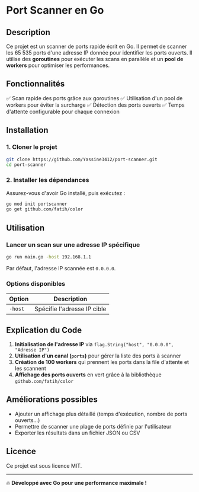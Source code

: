 # Port Scanner en Go

## Description

Ce projet est un scanner de ports rapide écrit en Go. Il permet de scanner les 65 535 ports d'une adresse IP donnée pour identifier les ports ouverts. Il utilise des **goroutines** pour exécuter les scans en parallèle et un **pool de workers** pour optimiser les performances.

## Fonctionnalités

✅ Scan rapide des ports grâce aux goroutines
✅ Utilisation d'un pool de workers pour éviter la surcharge
✅ Détection des ports ouverts
✅ Temps d'attente configurable pour chaque connexion

## Installation

### 1. Cloner le projet

```sh
git clone https://github.com/Yassine3412/port-scanner.git
cd port-scanner
```

### 2. Installer les dépendances

Assurez-vous d'avoir Go installé, puis exécutez :

```sh
go mod init portscanner
go get github.com/fatih/color
```

## Utilisation

### Lancer un scan sur une adresse IP spécifique

```sh
go run main.go -host 192.168.1.1
```

Par défaut, l'adresse IP scannée est `0.0.0.0`.

### Options disponibles

| Option  | Description                 |
| ------- | --------------------------- |
| `-host` | Spécifie l'adresse IP cible |

## Explication du Code

1. **Initialisation de l'adresse IP** via `flag.String("host", "0.0.0.0", "Adresse IP")`
2. **Utilisation d'un canal (`ports`)** pour gérer la liste des ports à scanner
3. **Création de 100 workers** qui prennent les ports dans la file d'attente et les scannent
4. **Affichage des ports ouverts** en vert grâce à la bibliothèque `github.com/fatih/color`

## Améliorations possibles

- Ajouter un affichage plus détaillé (temps d'exécution, nombre de ports ouverts...)
- Permettre de scanner une plage de ports définie par l'utilisateur
- Exporter les résultats dans un fichier JSON ou CSV

## Licence

Ce projet est sous licence MIT.

---

🔥 **Développé avec Go pour une performance maximale !**
